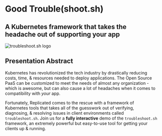 # Good Trouble(shoot.sh)
## A Kubernetes framework that takes the headache out of supporting your app

![troubleshoot.sh logo](./assets/troubleshoot.svg)

## Presentation Abstract

Kubernetes has revolutionized the tech industry by drastically reducing costs, time, & resources needed to deploy applications. The Open Source PaaS can be customized to meet the needs of almost any organization - which is awesome, but can also cause a lot of headaches when it comes to compatibility with *your* app.

Fortunately, Replicated comes to the rescue with a framework of Kubernetes tools that takes all of the guesswork out of verifying, diagnosing, & resolving issues in client environments called `troubleshoot.sh`. Join us for a **fully interactive** demo of the `troubleshoot.sh` framework, an extremely powerful but easy-to-use tool for getting your clients up & running.
